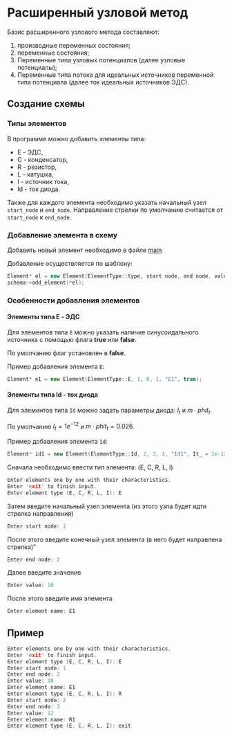 # Расширенный узловой метод

Базис расширенного узлового метода составляют:

1. производные переменных состояния;
2. переменные состояния;
3. Переменные типа узловых потенциалов (далее узловые потенциалы);
4. Переменные типа потока для идеальных источников переменной типа потенциала (далее ток идеальных источников ЭДС).

## Создание схемы
### Типы элементов
В программе можно добавить элементы типа:
- E - ЭДС,
- C - конденсатор,
- R - резистор,
- L - катушка,
- I - источник тока,
- Id - ток диода.

Также для каждого элемента необходимо указать начальный узел `start_node` и `end_node`. Направление стрелки по умолчанию считается от `start_node` к `end_node`.

### Добавление элемента в схему
Добавить новый элемент необходимо в файле [main](https://github.com/sadevans/mimapr/blob/main/main.cpp)

Добавление осуществляется по шаблону:
```cpp
Element* el = new Element(ElementType::type, start node, end node, value, "name");
schema->add_element(*el);
```

### Особенности добавления элементов
#### Элементы типа E - ЭДС
Для элементов типа `E` можно указать наличие синусоидального источника с помощью флага **true** или **false**. 

По умолчанию флаг установлен в **false**.

Пример добавления элемента `E`:
```cpp
Element* e1 = new Element(ElementType::E, 1, 0, 1, "E1", true);
```

#### Элементы типа Id - ток диода
Для элементов типа `Id` можно задать параметры диода: $I_t$ и $m \cdot phit_t$. 

По умолчанию $I_t = 1e^{-12}$ и $m \cdot phit_t = 0.026$.

Пример добавления элемента `Id`:
```cpp
Element* id1 = new Element(ElementType::Id, 2, 3, 1, "Id1", It_ = 1e-12, m_phit_ = 0.026);
```


Сначала необходимо ввести тип элемента: (E, C, R, L, I)
```cpp
Enter elements one by one with their characteristics.
Enter 'exit' to finish input.
Enter element type (E, C, R, L, I): E
```

Затем введите начальный узел элемента (из этого узла будет идти стрелка направления)
```cpp
Enter start node: 1
```

После этого введите конечный узел элемента (в него будет направлена стрелка)"
```cpp
Enter end node: 2
```

Далее введите значение
```cpp
Enter value: 10
```

После этого введите имя элемента
```cpp
Enter element name: E1
```

## Пример
```cpp
Enter elements one by one with their characteristics.
Enter 'exit' to finish input.
Enter element type (E, C, R, L, I): E
Enter start node: 1
Enter end node: 2
Enter value: 10
Enter element name: E1
Enter element type (E, C, R, L, I): R
Enter start node: 2
Enter end node: 3
Enter value: 12
Enter element name: R1
Enter element type (E, C, R, L, I): exit
```
